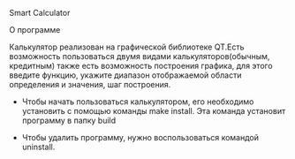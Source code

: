 Smart Calculator


О программе


Калькулятор реализован на графической библиотеке QT.Есть возможность пользоваться двумя видами калькуляторов(обычным, кредитным) также есть возможность построения графика, для этого введите функцию, укажите диапазон отображаемой области определения и значения, шаг построения.


* Чтобы начать пользоваться калькулятором, его необходимо установить с помощью команды make install. Эта команда установит программу в папку build


* Чтобы удалить программу, нужно воспользоваться командой uninstall.
